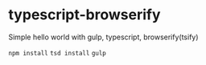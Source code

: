 # typescript-browserify

Simple hello world with gulp, typescript, browserify(tsify)

`npm install`
`tsd install`
`gulp`
